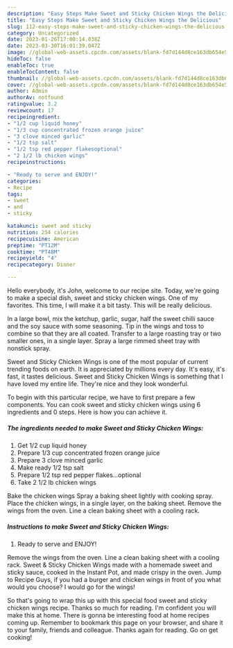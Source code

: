 ```yaml
---
description: "Easy Steps Make Sweet and Sticky Chicken Wings the Delicious"
title: "Easy Steps Make Sweet and Sticky Chicken Wings the Delicious"
slug: 112-easy-steps-make-sweet-and-sticky-chicken-wings-the-delicious
category: Uncategorized
date: 2023-01-26T17:00:14.038Z
date: 2023-03-30T16:01:39.047Z
image: //global-web-assets.cpcdn.com/assets/blank-fd7d144d8ce163db654e5a02c40b08a2775adb7897d16e4062681dc7e1b2800f.png
hideToc: false
enableToc: true
enableTocContent: false
thumbnail: //global-web-assets.cpcdn.com/assets/blank-fd7d144d8ce163db654e5a02c40b08a2775adb7897d16e4062681dc7e1b2800f.png
cover: //global-web-assets.cpcdn.com/assets/blank-fd7d144d8ce163db654e5a02c40b08a2775adb7897d16e4062681dc7e1b2800f.png
author: Admin
authorAv: notfound
ratingvalue: 3.2
reviewcount: 17
recipeingredient:
- "1/2 cup liquid honey"
- "1/3 cup concentrated frozen orange juice"
- "3 clove minced garlic"
- "1/2 tsp salt"
- "1/2 tsp red pepper flakesoptional"
- "2 1/2 lb chicken wings"
recipeinstructions:

- "Ready to serve and ENJOY!"
categories:
- Recipe
tags:
- sweet
- and
- sticky

katakunci: sweet and sticky 
nutrition: 254 calories
recipecuisine: American
preptime: "PT12M"
cooktime: "PT48M"
recipeyield: "4"
recipecategory: Dinner

---
```



Hello everybody, it's John, welcome to our recipe site. Today, we're going to make a special dish, sweet and sticky chicken wings. One of my favorites. This time, I will make it a bit tasty. This will be really delicious.

In a large bowl, mix the ketchup, garlic, sugar, half the sweet chilli sauce and the soy sauce with some seasoning. Tip in the wings and toss to combine so that they are all coated. Transfer to a large roasting tray or two smaller ones, in a single layer. Spray a large rimmed sheet tray with nonstick spray.

Sweet and Sticky Chicken Wings is one of the most popular of current trending foods on earth. It is appreciated by millions every day. It's easy, it's fast, it tastes delicious. Sweet and Sticky Chicken Wings is something that I have loved my entire life. They're nice and they look wonderful.


To begin with this particular recipe, we have to first prepare a few components. You can cook sweet and sticky chicken wings using 6 ingredients and 0 steps. Here is how you can achieve it.

<!--inarticleads1-->

##### The ingredients needed to make Sweet and Sticky Chicken Wings:

1. Get 1/2 cup liquid honey
1. Prepare 1/3 cup concentrated frozen orange juice
1. Prepare 3 clove minced garlic
1. Make ready 1/2 tsp salt
1. Prepare 1/2 tsp red pepper flakes...optional
1. Take 2 1/2 lb chicken wings


Bake the chicken wings Spray a baking sheet lightly with cooking spray. Place the chicken wings, in a single layer, on the baking sheet. Remove the wings from the oven. Line a clean baking sheet with a cooling rack. 

<!--inarticleads2-->

##### Instructions to make Sweet and Sticky Chicken Wings:


1. Ready to serve and ENJOY!

Remove the wings from the oven. Line a clean baking sheet with a cooling rack. Sweet &amp; Sticky Chicken Wings made with a homemade sweet and sticky sauce, cooked in the Instant Pot, and made crispy in the oven. Jump to Recipe Guys, if you had a burger and chicken wings in front of you what would you choose? I would go for the wings! 

So that's going to wrap this up with this special food sweet and sticky chicken wings recipe. Thanks so much for reading. I'm confident you will make this at home. There is gonna be interesting food at home recipes coming up. Remember to bookmark this page on your browser, and share it to your family, friends and colleague. Thanks again for reading. Go on get cooking!
